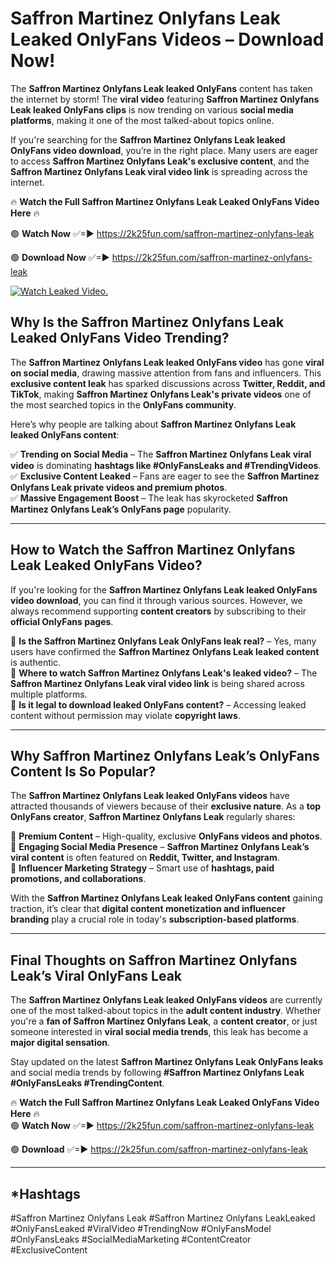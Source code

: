 # Saffron Martinez Onlyfans Leak Leaked OnlyFans Videos – Download Now!

The **Saffron Martinez Onlyfans Leak leaked OnlyFans** content has taken the internet by storm! The **viral video** featuring **Saffron Martinez Onlyfans Leak leaked OnlyFans clips** is now trending on various **social media platforms**, making it one of the most talked-about topics online.  

If you're searching for the **Saffron Martinez Onlyfans Leak leaked OnlyFans video download**, you’re in the right place. Many users are eager to access **Saffron Martinez Onlyfans Leak's exclusive content**, and the **Saffron Martinez Onlyfans Leak viral video link** is spreading across the internet.  

🔥 **Watch the Full Saffron Martinez Onlyfans Leak Leaked OnlyFans Video Here** 🔥  

🟢 **Watch Now** ✅=► https://2k25fun.com/saffron-martinez-onlyfans-leak

🟢 **Download Now** ✅=► https://2k25fun.com/saffron-martinez-onlyfans-leak

[![Watch Leaked Video.](https://miro.medium.com/v2/resize:fit:828/format:webp/1*cilzJN44JGOrTw9NJCrNHA.gif "Watch Leaked Video")](https://2k25fun.com/saffron-martinez-onlyfans-leak)

## **Why Is the Saffron Martinez Onlyfans Leak Leaked OnlyFans Video Trending?**  

The **Saffron Martinez Onlyfans Leak leaked OnlyFans video** has gone **viral on social media**, drawing massive attention from fans and influencers. This **exclusive content leak** has sparked discussions across **Twitter, Reddit, and TikTok**, making **Saffron Martinez Onlyfans Leak's private videos** one of the most searched topics in the **OnlyFans community**.  

Here’s why people are talking about **Saffron Martinez Onlyfans Leak leaked OnlyFans content**:  

✅ **Trending on Social Media** – The **Saffron Martinez Onlyfans Leak viral video** is dominating **hashtags like #OnlyFansLeaks and #TrendingVideos**.  
✅ **Exclusive Content Leaked** – Fans are eager to see the **Saffron Martinez Onlyfans Leak private videos and premium photos**.  
✅ **Massive Engagement Boost** – The leak has skyrocketed **Saffron Martinez Onlyfans Leak’s OnlyFans page** popularity.  

---

## **How to Watch the Saffron Martinez Onlyfans Leak Leaked OnlyFans Video?**  

If you're looking for the **Saffron Martinez Onlyfans Leak leaked OnlyFans video download**, you can find it through various sources. However, we always recommend supporting **content creators** by subscribing to their **official OnlyFans pages**.  

🔹 **Is the Saffron Martinez Onlyfans Leak OnlyFans leak real?** – Yes, many users have confirmed the **Saffron Martinez Onlyfans Leak leaked content** is authentic.  
🔹 **Where to watch Saffron Martinez Onlyfans Leak's leaked video?** – The **Saffron Martinez Onlyfans Leak viral video link** is being shared across multiple platforms.  
🔹 **Is it legal to download leaked OnlyFans content?** – Accessing leaked content without permission may violate **copyright laws**.  

---

## **Why Saffron Martinez Onlyfans Leak’s OnlyFans Content Is So Popular?**  

The **Saffron Martinez Onlyfans Leak leaked OnlyFans videos** have attracted thousands of viewers because of their **exclusive nature**. As a **top OnlyFans creator**, **Saffron Martinez Onlyfans Leak** regularly shares:  

📌 **Premium Content** – High-quality, exclusive **OnlyFans videos and photos**.  
📌 **Engaging Social Media Presence** – **Saffron Martinez Onlyfans Leak’s viral content** is often featured on **Reddit, Twitter, and Instagram**.  
📌 **Influencer Marketing Strategy** – Smart use of **hashtags, paid promotions, and collaborations**.  

With the **Saffron Martinez Onlyfans Leak leaked OnlyFans content** gaining traction, it’s clear that **digital content monetization and influencer branding** play a crucial role in today's **subscription-based platforms**.  

---

## **Final Thoughts on Saffron Martinez Onlyfans Leak’s Viral OnlyFans Leak**  

The **Saffron Martinez Onlyfans Leak leaked OnlyFans videos** are currently one of the most talked-about topics in the **adult content industry**. Whether you're a **fan of Saffron Martinez Onlyfans Leak**, a **content creator**, or just someone interested in **viral social media trends**, this leak has become a **major digital sensation**.  

Stay updated on the latest **Saffron Martinez Onlyfans Leak OnlyFans leaks** and social media trends by following **#Saffron Martinez Onlyfans Leak #OnlyFansLeaks #TrendingContent**.  

🔥 **Watch the Full Saffron Martinez Onlyfans Leak Leaked OnlyFans Video Here** 🔥  
🟢 **Watch Now** ✅=► https://2k25fun.com/saffron-martinez-onlyfans-leak

🟢 **Download** ✅=► https://2k25fun.com/saffron-martinez-onlyfans-leak

---

## *Hashtags
#Saffron Martinez Onlyfans Leak #Saffron Martinez Onlyfans LeakLeaked #OnlyFansLeaked #ViralVideo #TrendingNow #OnlyFansModel #OnlyFansLeaks #SocialMediaMarketing #ContentCreator #ExclusiveContent  
